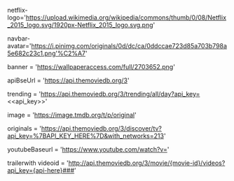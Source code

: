 netflix-logo='https://upload.wikimedia.org/wikipedia/commons/thumb/0/08/Netflix_2015_logo.svg/1920px-Netflix_2015_logo.svg.png'

navbar-avatar='https://i.pinimg.com/originals/0d/dc/ca/0ddccae723d85a703b798a5e682c23c1.png'%C2%A7'

banner = 'https://wallpaperaccess.com/full/2703652.png'

apiBseUrl = 'https://api.themoviedb.org/3'

trending = 'https://api.themoviedb.org/3/trending/all/day?api_key=<<api_key>>'

image = 'https://image.tmdb.org/t/p/original'

originals = 'https://api.themoviedb.org/3/discover/tv?api_key=%7BAPI_KEY_HERE%7D&with_networks=213'

youtubeBaseurl = 'https://www.youtube.com/watch?v='

trailerwith videoid = 'http://api.themoviedb.org/3/movie/{movie-id}/videos?api_key={api-here}###'